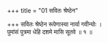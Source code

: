 +++
title = "01 सवितः श्रेष्ठेन"

+++
सवितः श्रेष्ठेन रूपेणास्या नार्या गवीन्योः ।  
पुमांसं पुत्रमा धेहि दशमे मासि सूतवे ॥ १ ॥